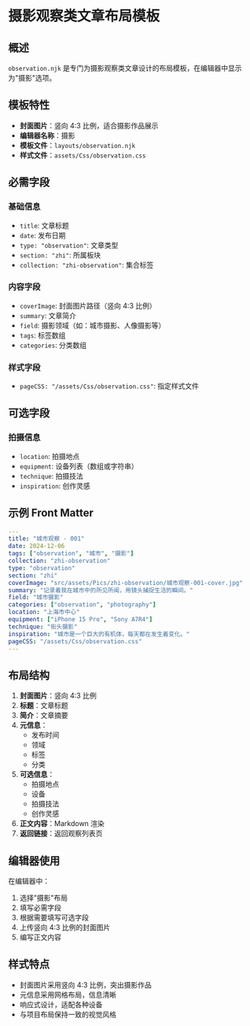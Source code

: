 # 摄影观察类文章布局模板

## 概述

`observation.njk` 是专门为摄影观察类文章设计的布局模板，在编辑器中显示为"摄影"选项。

## 模板特性

- **封面图片**：竖向 4:3 比例，适合摄影作品展示
- **编辑器名称**：摄影
- **模板文件**：`layouts/observation.njk`
- **样式文件**：`assets/Css/observation.css`

## 必需字段

### 基础信息
- `title`: 文章标题
- `date`: 发布日期
- `type: "observation"`: 文章类型
- `section: "zhi"`: 所属板块
- `collection: "zhi-observation"`: 集合标签

### 内容字段
- `coverImage`: 封面图片路径（竖向 4:3 比例）
- `summary`: 文章简介
- `field`: 摄影领域（如：城市摄影、人像摄影等）
- `tags`: 标签数组
- `categories`: 分类数组

### 样式字段
- `pageCSS: "/assets/Css/observation.css"`: 指定样式文件

## 可选字段

### 拍摄信息
- `location`: 拍摄地点
- `equipment`: 设备列表（数组或字符串）
- `technique`: 拍摄技法
- `inspiration`: 创作灵感

## 示例 Front Matter

```yaml
---
title: "城市观察 - 001"
date: 2024-12-06
tags: ["observation", "城市", "摄影"]
collection: "zhi-observation"
type: "observation"
section: "zhi"
coverImage: "src/assets/Pics/zhi-observation/城市观察-001-cover.jpg"
summary: "记录着我在城市中的所见所闻，用镜头捕捉生活的瞬间。"
field: "城市摄影"
categories: ["observation", "photography"]
location: "上海市中心"
equipment: ["iPhone 15 Pro", "Sony A7R4"]
technique: "街头摄影"
inspiration: "城市是一个巨大的有机体，每天都在发生着变化。"
pageCSS: "/assets/Css/observation.css"
---
```

## 布局结构

1. **封面图片**：竖向 4:3 比例
2. **标题**：文章标题
3. **简介**：文章摘要
4. **元信息**：
   - 发布时间
   - 领域
   - 标签
   - 分类
5. **可选信息**：
   - 拍摄地点
   - 设备
   - 拍摄技法
   - 创作灵感
6. **正文内容**：Markdown 渲染
7. **返回链接**：返回观察列表页

## 编辑器使用

在编辑器中：
1. 选择"摄影"布局
2. 填写必需字段
3. 根据需要填写可选字段
4. 上传竖向 4:3 比例的封面图片
5. 编写正文内容

## 样式特点

- 封面图片采用竖向 4:3 比例，突出摄影作品
- 元信息采用网格布局，信息清晰
- 响应式设计，适配各种设备
- 与项目布局保持一致的视觉风格
